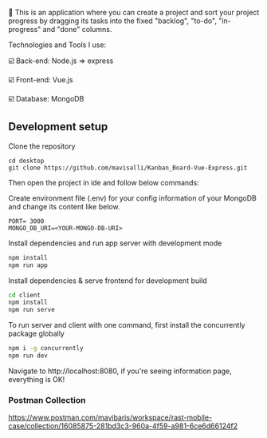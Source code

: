🔎 This is an application where you can create a project and sort your project progress by dragging its tasks into the fixed "backlog", "to-do", "in-progress" and "done" columns.

Technologies and Tools I use:

 :ballot_box_with_check: Back-end: Node.js => express
 
 :ballot_box_with_check: Front-end: Vue.js
 
 :ballot_box_with_check: Database: MongoDB
 

  
## Development setup

Clone the repository

```
cd desktop
git clone https://github.com/mavisalli/Kanban_Board-Vue-Express.git
```

Then open the project in ide and follow below commands:

Create environment file (.env) for your config information of your MongoDB and change its content like below.

```
PORT= 3000
MONGO_DB_URI=<YOUR-MONGO-DB-URI>
```


Install dependencies and run app server with development mode

```sh
npm install
npm run app
```



Install dependencies & serve frontend for development build

```sh
cd client
npm install
npm run serve
```

To run server and client with one command, first install the concurrently package globally

```sh
npm i -g concurrently
npm run dev
```

Navigate to http://localhost:8080, if you're seeing information page, everything is OK!


### Postman Collection 
https://www.postman.com/mavibaris/workspace/rast-mobile-case/collection/16085875-281bd3c3-960a-4f59-a981-6ce6d66124f2
